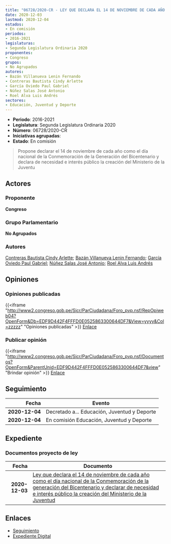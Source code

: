 ```yaml
---
title: "06728/2020-CR - LEY QUE DECLARA EL 14 DE NOVIEMBRE DE CADA AÑO COMO EL DÍA NACIONAL DE LA CONMEMORACIÓN DE LA GENERACIÓN DEL BICENTENARIO Y DECLARA DE NECESIDAD E INTERÉS PÚBLICO LA CREACIÓN DEL MINISTERIO DE LA JUVENTUD"
date: 2020-12-03
lastmod: 2020-12-04
estados:
- En comisión
periodos:
- 2016-2021
legislaturas:
- Segunda Legislatura Ordinaria 2020
proponentes:
- Congreso
grupos:
- No Agrupados
autores:
- Bazán Villanueva Lenin Fernando
- Contreras Bautista Cindy Arlette
- García Oviedo Paul Gabriel
- Núñez Salas José Antonio
- Roel Alva Luis Andrés
sectores:
- Educación, Juventud y Deporte
---
```

- **Periodo**: 2016-2021
- **Legislatura**: Segunda Legislatura Ordinaria 2020
- **Número**: 06728/2020-CR
- **Iniciativas agrupadas**: 
- **Estado**: En comisión

> Propone declarar el 14 de noviembre de cada año como el día nacional de la Conmemoración de la Generación del Bicentenario y declara de necesidad e interés público la creación del Ministerio de la Juventu


## Actores

### Proponente

**Congreso**

### Grupo Parlamentario

**No Agrupados**

### Autores

[Contreras Bautista Cindy Arlette](mailto:mailto:acontreras@congreso.gob.pe); [Bazán Villanueva Lenin Fernando](mailto:mailto:lbazan@congreso.gob.pe); [García Oviedo Paul Gabriel](mailto:mailto:pgarcia@congreso.gob.pe); [Núñez Salas José Antonio](mailto:mailto:jnunezs@congreso.gob.pe); [Roel Alva Luis Andrés](mailto:mailto:lroel@congreso.gob.pe)

## Opiniones

### Opiniones publicadas

{{<iframe "http://www2.congreso.gob.pe/Sicr/ParCiudadana/Foro_pvp.nsf/RepOpiweb04?OpenForm&Db=EDF9D442F4FFFD0E0525863300644DF7&View=yyyy&Col=zzzzz" "Opiniones publicadas" >}}
[Enlace](http://www2.congreso.gob.pe/Sicr/ParCiudadana/Foro_pvp.nsf/RepOpiweb04?OpenForm&Db=EDF9D442F4FFFD0E0525863300644DF7&View=yyyy&Col=zzzzz)

### Publicar opinión

{{<iframe "http://www2.congreso.gob.pe/Sicr/ParCiudadana/Foro_pvp.nsf/Documentos?OpenForm&ParentUnid=EDF9D442F4FFFD0E0525863300644DF7&view" "Brindar opinión" >}}
[Enlace](http://www2.congreso.gob.pe/Sicr/ParCiudadana/Foro_pvp.nsf/Documentos?OpenForm&ParentUnid=EDF9D442F4FFFD0E0525863300644DF7&view)


## Seguimiento

| Fecha | Evento |
|------:|--------|
| **2020-12-04** | Decretado a... Educación, Juventud y Deporte |
| **2020-12-04** | En comisión Educación, Juventud y Deporte |

## Expediente

### Documentos proyecto de ley

| Fecha | Documento |
|------:|-----------|
| **2020-12-03** | [Ley que declara el 14 de noviembre de cada año como el día nacional de la Conmemoración de la generación del Bicentenario y declarar de necesidad e interés público la creación del Ministerio de la Juventud](https://leyes.congreso.gob.pe/Documentos/2016_2021/Proyectos_de_Ley_y_de_Resoluciones_Legislativas/PL06728-20201203.pdf) |

## Enlaces

- [Seguimiento](http://www2.congreso.gob.pe/Sicr/TraDocEstProc/CLProLey2016.nsf/f7fff46988ca05b1052578e100829cc7/4ab2633b0c8ad55a05258633006eaa1e?OpenDocument)
- [Expediente Digital](http://www2.congreso.gob.pe/Sicr/TraDocEstProc/Expvirt_2011.nsf/visbusqptramdoc1621/06728?opendocument)


